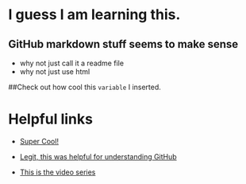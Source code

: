 # I guess I am learning this.

## GitHub markdown stuff seems to make sense
- why not just call it a readme file
- why not just use html

##Check out how cool this `variable` I inserted.

##

# Helpful links

- [Super Cool!](https://www.youtube.com/watch?v=oHg5SJYRHA0)

- [Legit, this was helpful for understanding GitHub](https://github.com/prof3ssorSt3v3/Learning-Github)

- [This is the video series](https://www.youtube.com/watch?v=eJojC3lSkwg)
